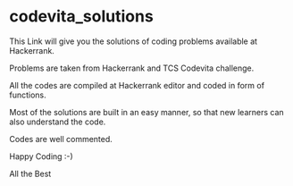 # codevita_solutions

This Link will give you the solutions of coding problems available at Hackerrank.

Problems are taken from Hackerrank and TCS Codevita challenge.

All the codes are compiled at Hackerrank editor and coded in form of functions.

Most of the solutions are built in an easy manner, so that new learners can also understand the code.

Codes are well commented.



Happy Coding :-) 

All the Best
